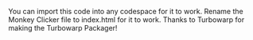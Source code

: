You can import this code into any codespace for it to work. Rename the Monkey Clicker file to index.html for it to work. Thanks to Turbowarp for making the Turbowarp Packager!
